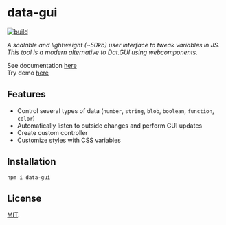 # data-gui

[![build](https://github.com/SolalDR/data-gui/actions/workflows/build.yml/badge.svg)](https://github.com/SolalDR/data-gui/actions/workflows/build.yml)

*A scalable and lightweight (~50kb) user interface to tweak variables in JS.
This tool is a modern alternative to Dat.GUI using webcomponents.*

See documentation [here](https://solaldr.github.io/data-gui/index.html)<br>
Try demo [here](https://data-gui.netlify.app)<br>

## Features
- Control several types of data (`number`, `string`, `blob`, `boolean`, `function`, `color`)
- Automatically listen to outside changes and perform GUI updates
- Create custom controller
- Customize styles with CSS variables


## Installation

```
npm i data-gui
```

## License

[MIT](LICENSE).
